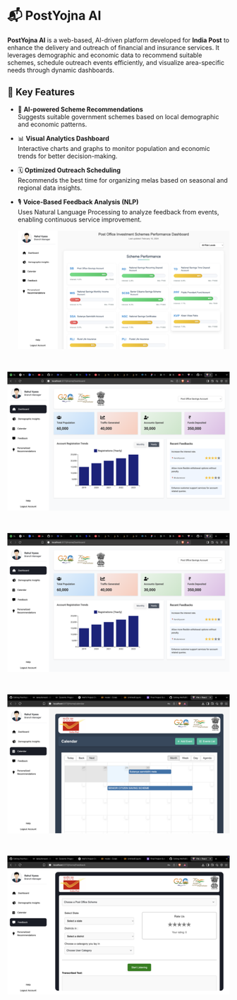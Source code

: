 
# 📬 PostYojna AI

**PostYojna AI** is a web-based, AI-driven platform developed for **India Post** to enhance the delivery and outreach of financial and insurance services. It leverages demographic and economic data to recommend suitable schemes, schedule outreach events efficiently, and visualize area-specific needs through dynamic dashboards.

## 🌟 Key Features

- 🤖 **AI-powered Scheme Recommendations**  
  Suggests suitable government schemes based on local demographic and economic patterns.

- 📊 **Visual Analytics Dashboard**  
  Interactive charts and graphs to monitor population and economic trends for better decision-making.

- 🗓 **Optimized Outreach Scheduling**  
  Recommends the best time for organizing melas based on seasonal and regional data insights.

- 🎙 **Voice-Based Feedback Analysis (NLP)**  
  Uses Natural Language Processing to analyze feedback from events, enabling continuous service improvement.
 <br><br> 
![WeFit Banner](Frontend/src/assets/postyojnaai.png)  
<br><br>

![WeFit Banner](Frontend/src/assets/2.png)  
<br><br>

![WeFit Banner](Frontend/src/assets/3.png)  
<br><br>

![WeFit Banner](Frontend/src/assets/4.png)  
<br><br>

![WeFit Banner](Frontend/src/assets/5.png)  

  
